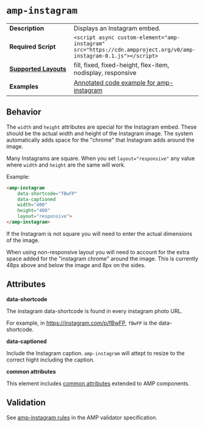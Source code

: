 <!---
Copyright 2015 The AMP HTML Authors. All Rights Reserved.

Licensed under the Apache License, Version 2.0 (the "License");
you may not use this file except in compliance with the License.
You may obtain a copy of the License at

      http://www.apache.org/licenses/LICENSE-2.0

Unless required by applicable law or agreed to in writing, software
distributed under the License is distributed on an "AS-IS" BASIS,
WITHOUT WARRANTIES OR CONDITIONS OF ANY KIND, either express or implied.
See the License for the specific language governing permissions and
limitations under the License.
-->

# <a name="amp-instagram"></a> `amp-instagram`

<table>
  <tr>
    <td width="40%"><strong>Description</strong></td>
    <td>Displays an Instagram embed.</td>
  </tr>
  <tr>
    <td width="40%"><strong>Required Script</strong></td>
    <td><code>&lt;script async custom-element="amp-instagram" src="https://cdn.ampproject.org/v0/amp-instagram-0.1.js">&lt;/script></code></td>
  </tr>
  <tr>
    <td class="col-fourty"><strong><a href="https://www.ampproject.org/docs/guides/responsive/control_layout.html">Supported Layouts</a></strong></td>
    <td>fill, fixed, fixed-height, flex-item, nodisplay, responsive</td>
  </tr>
  <tr>
    <td width="40%"><strong>Examples</strong></td>
    <td><a href="https://ampbyexample.com/components/amp-instagram/">Annotated code example for amp-instagram</a></td>
  </tr>
</table>

## Behavior

The `width` and `height` attributes are special for the Instagram embed.
These should be the actual width and height of the Instagram image.
The system automatically adds space for the "chrome" that Instagram adds around the image.

Many Instagrams are square. When you set `layout="responsive"` any value where `width` and `height` are the same will work.

Example:
```html
<amp-instagram
    data-shortcode="fBwFP"
    data-captioned
    width="400"
    height="400"
    layout="responsive">
</amp-instagram>
```

If the Instagram is not square you will need to enter the actual dimensions of the image.

When using non-responsive layout you will need to account for the extra space added for the "instagram chrome" around the image. This is currently 48px above and below the image and 8px on the sides.

## Attributes

**data-shortcode**

The instagram data-shortcode is found in every instagram photo URL.

For example, in https://instagram.com/p/fBwFP, `fBwFP` is the data-shortcode.

**data-captioned**

Include the Instagram caption.  `amp-instagram` will attept to resize to the correct hight including the caption.

**common attributes**

This element includes [common attributes](https://www.ampproject.org/docs/reference/common_attributes) extended to AMP components.

## Validation

See [amp-instagram rules](https://github.com/ampproject/amphtml/blob/master/extensions/amp-instagram/validator-amp-instagram.protoascii) in the AMP validator specification.
